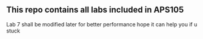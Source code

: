 ## This repo contains all labs included in APS105
Lab 7 shall be modified later for better performance
hope it can help you if u stuck
